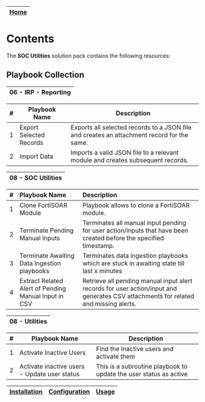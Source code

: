 | [Home](../README.md) |
|----------------------|

# Contents

The **SOC Utilities** solution pack contains the following resources:

## Playbook Collection

| 06 - IRP - Reporting |
|----------------------|

| # | Playbook Name | Description                                    |
|---|----------------------------------------|-------------------------------------------------------------------------------------------------------------------------|
| 1 | Export Selected Records                | Exports all selected records to a JSON file and creates an attachment record for the same.                              |
| 2 | Import Data                            | Imports a valid JSON file to a relevant module and creates subsequent records.                                          |

|08 - SOC Utilities |
|:---------------------------------------------|

| # | Playbook Name                                        | Description                                                                                                                     |
|:----:|:-----------------------------------------------------|:--------------------------------------------------------------------------------------------------------------------------------|
| 1    | Clone FortiSOAR Module                               | Playbook allows to clone a FortiSOAR module.                                                                                     |
| 2    | Terminate Pending Manual Inputs                      | Terminates all manual input pending for user action/inputs that have been created before the specified timestamp.                |
| 3    | Terminate Awaiting Data Ingestion playbooks          | Terminates data ingestion playbooks which are stuck in awaiting state till last x minutes                                        |
| 4    | Extract Related Alert of Pending Manual Input in CSV | Retrieve all pending manual input alert records for user action/input and generates CSV attachments for related and missing alerts.|

| 08 - Utilities |
|----------------|


| #  | Playbook Name                                                                      | Description                                                                                                                                                       |
|----|------------------------------------------------------------------------------------|-------------------------------------------------------------------------------------------------------------------------------------------------------------------|
| 1  | Activate Inactive Users                                                            | Find the Inactive users and activate them                                                                                                                         |
| 2  | Activate inactive users - Update user status                                       | This is a subroutine playbook to update the user status as active                                                                                                 |

| [Installation](./setup.md#installation) | [Configuration](./setup.md#configuration) | [Usage](./usage.md) |
|----------------------------------------------|------------------------------------------------|--------------------------|
